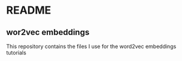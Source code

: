 # README
## wor2vec embeddings

This repository contains the files I use for the word2vec embeddings tutorials 
